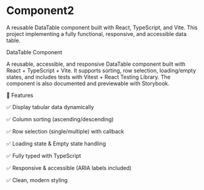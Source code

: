 # Component2
A reusable DataTable component built with React, TypeScript, and Vite. This project implementing a fully functional, responsive, and accessible data table.



DataTable Component

A reusable, accessible, and responsive DataTable component built with React + TypeScript + Vite.
It supports sorting, row selection, loading/empty states, and includes tests with Vitest + React Testing Library.
The component is also documented and previewable with Storybook.

🚀 Features

✅ Display tabular data dynamically

✅ Column sorting (ascending/descending)

✅ Row selection (single/multiple) with callback

✅ Loading state & Empty state handling

✅ Fully typed with TypeScript

✅ Responsive & accessible (ARIA labels included)

✅ Clean, modern styling
